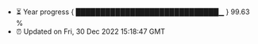 - ⏳ Year progress { █████████████████████████████▁ } 99.63 %
- ⏰ Updated on Fri, 30 Dec 2022 15:18:47 GMT

